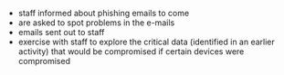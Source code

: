 
  * staff informed about phishing emails to come
  * are asked to spot problems in the e-mails
  * emails sent out to staff
  * exercise with staff to explore the critical data (identified in an earlier activity) that would be compromised if certain devices were compromised

